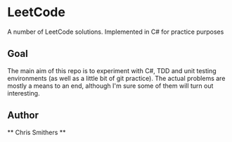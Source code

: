 # LeetCode
A number of LeetCode solutions. Implemented in C# for practice purposes
## Goal
The main aim of this repo is to experiment with C#, TDD and unit testing environments (as well as a little bit of git practice). The actual problems are mostly a means to an end, although I'm sure some of them will turn out interesting.
## Author
** Chris Smithers **
